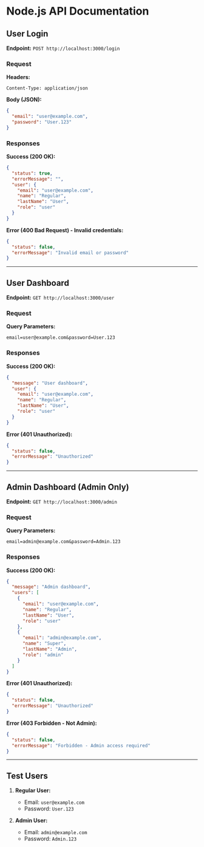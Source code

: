 # Node.js API Documentation

## User Login

**Endpoint:** `POST http://localhost:3000/login`

### Request
**Headers:**
```
Content-Type: application/json
```

**Body (JSON):**
```json
{
  "email": "user@example.com",
  "password": "User.123"
}
```

### Responses
**Success (200 OK):**
```json
{
  "status": true,
  "errorMessage": "",
  "user": {
    "email": "user@example.com",
    "name": "Regular",
    "lastName": "User",
    "role": "user"
  }
}
```

**Error (400 Bad Request) - Invalid credentials:**
```json
{
  "status": false,
  "errorMessage": "Invalid email or password"
}
```

---

## User Dashboard

**Endpoint:** `GET http://localhost:3000/user`

### Request
**Query Parameters:**
```
email=user@example.com&password=User.123
```

### Responses
**Success (200 OK):**
```json
{
  "message": "User dashboard",
  "user": {
    "email": "user@example.com",
    "name": "Regular",
    "lastName": "User",
    "role": "user"
  }
}
```

**Error (401 Unauthorized):**
```json
{
  "status": false,
  "errorMessage": "Unauthorized"
}
```

---

## Admin Dashboard (Admin Only)

**Endpoint:** `GET http://localhost:3000/admin`

### Request
**Query Parameters:**
```
email=admin@example.com&password=Admin.123
```

### Responses
**Success (200 OK):**
```json
{
  "message": "Admin dashboard",
  "users": [
    {
      "email": "user@example.com",
      "name": "Regular",
      "lastName": "User",
      "role": "user"
    },
    {
      "email": "admin@example.com",
      "name": "Super",
      "lastName": "Admin",
      "role": "admin"
    }
  ]
}
```

**Error (401 Unauthorized):**
```json
{
  "status": false,
  "errorMessage": "Unauthorized"
}
```

**Error (403 Forbidden - Not Admin):**
```json
{
  "status": false,
  "errorMessage": "Forbidden - Admin access required"
}
```

---

## Test Users

1. **Regular User:**
   - Email: `user@example.com`
   - Password: `User.123`

2. **Admin User:**
   - Email: `admin@example.com`
   - Password: `Admin.123`
